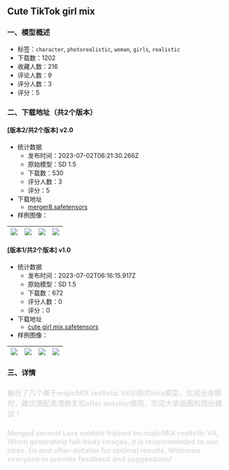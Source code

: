 ##  Cute TikTok girl mix
### 一、模型概述

- 标签：`character`, `photorealistic`, `woman`, `girls`, `realistic`
- 下载数：1202
- 收藏人数：216
- 评论人数：9
- 评分人数：3
- 评分：5

### 二、下载地址（共2个版本）

#### [版本2/共2个版本] v2.0

- 统计数据
  - 发布时间：2023-07-02T06:21:30.266Z
  - 原始模型：SD 1.5
  - 下载数：530
  - 评分人数：3
  - 评分：5
- 下载地址
  - [merger8.safetensors](https://civitai.com/api/download/models/108473)
- 样例图像：

| <img src="https://image.civitai.com/xG1nkqKTMzGDvpLrqFT7WA/0061c4e2-f1e0-4c09-8b9f-6f57de8bb0db/width=450/1368621.jpeg" /> | <img src="https://image.civitai.com/xG1nkqKTMzGDvpLrqFT7WA/3146096c-500d-40af-bdf7-9403957e9f14/width=450/1368558.jpeg" /> | <img src="https://image.civitai.com/xG1nkqKTMzGDvpLrqFT7WA/5c43e379-0179-4efc-a143-13f756051808/width=450/1368557.jpeg" /> | <img src="https://image.civitai.com/xG1nkqKTMzGDvpLrqFT7WA/1bbe6d75-fe6e-4730-9bfc-56dda16a42a2/width=450/1368556.jpeg" /> |
| ---- | ---- | ---- | ---- |

#### [版本1/共2个版本] v1.0

- 统计数据
  - 发布时间：2023-07-02T06:16:15.917Z
  - 原始模型：SD 1.5
  - 下载数：672
  - 评分人数：0
  - 评分：0
- 下载地址
  - [cute girl mix.safetensors](https://civitai.com/api/download/models/104932)
- 样例图像：

| <img src="https://image.civitai.com/xG1nkqKTMzGDvpLrqFT7WA/1d9fe9c3-bb2e-4518-982d-ba54483357ee/width=450/1304521.jpeg" /> | <img src="https://image.civitai.com/xG1nkqKTMzGDvpLrqFT7WA/ceed9750-340e-4c3c-8775-f63d3fc2d2f1/width=450/1306593.jpeg" /> | <img src="https://image.civitai.com/xG1nkqKTMzGDvpLrqFT7WA/2d7812a6-2b78-4198-be0f-0f51a7c62e05/width=450/1306715.jpeg" /> | <img src="https://image.civitai.com/xG1nkqKTMzGDvpLrqFT7WA/c64a7e27-0e1d-435a-8edb-b6f63a974c7e/width=450/1304528.jpeg" /> |
| ---- | ---- | ---- | ---- |


### 三、详情
<h3 id="heading-5"><span style="color:rgb(220, 224, 220)">融合了几个基于</span><strong><span style="color:rgb(220, 224, 220)">majicMIX realistic V6训练的lora模型，生成全身图时，建议搭配高清修复和after detailer使用，欢迎大家返图和提出建议！</span></strong></h3><h3 id="heading-6"><span style="color:rgb(220, 224, 220)">Merged several Lora models trained on majicMIX realistic V6, When generating full-body images, it is recommended to use hires. fix and after-detailer for optimal results, Welcome everyone to provide feedback and suggestions!</span></h3>